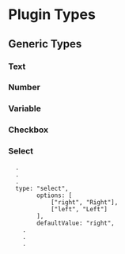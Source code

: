 # Plugin Types

## Generic Types

### Text

### Number

### Variable

### Checkbox

### Select

```
  .
  .
  .
  type: "select",
		options: [
			["right", "Right"],
			["left", "Left"]
		],
		defaultValue: "right",
    .
    .
    .
```
